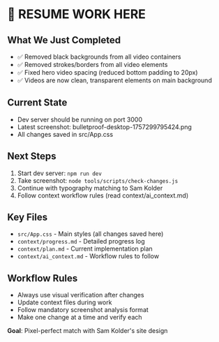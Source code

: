 # 🚀 RESUME WORK HERE

## What We Just Completed
- ✅ Removed black backgrounds from all video containers
- ✅ Removed strokes/borders from all video elements  
- ✅ Fixed hero video spacing (reduced bottom padding to 20px)
- ✅ Videos are now clean, transparent elements on main background

## Current State
- Dev server should be running on port 3000
- Latest screenshot: bulletproof-desktop-1757299795424.png
- All changes saved in src/App.css

## Next Steps
1. Start dev server: `npm run dev`
2. Take screenshot: `node tools/scripts/check-changes.js`
3. Continue with typography matching to Sam Kolder
4. Follow context workflow rules (read context/ai_context.md)

## Key Files
- `src/App.css` - Main styles (all changes saved here)
- `context/progress.md` - Detailed progress log
- `context/plan.md` - Current implementation plan
- `context/ai_context.md` - Workflow rules to follow

## Workflow Rules
- Always use visual verification after changes
- Update context files during work
- Follow mandatory screenshot analysis format
- Make one change at a time and verify each

**Goal**: Pixel-perfect match with Sam Kolder's site design
